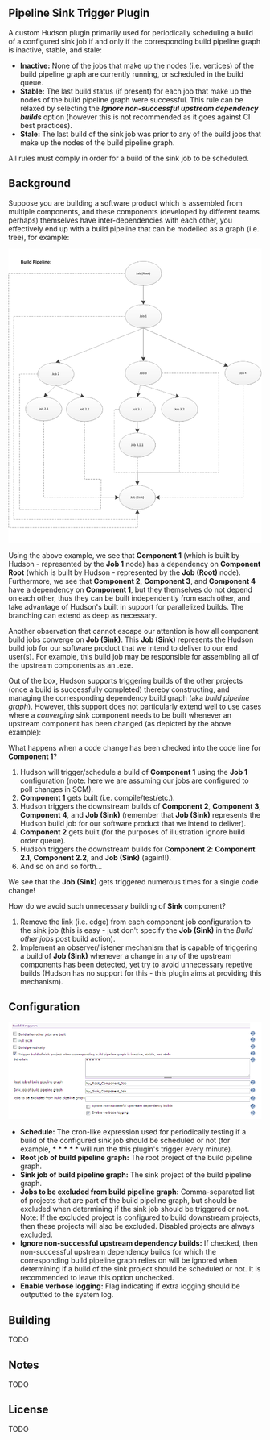 ## Pipeline Sink Trigger Plugin

A custom Hudson plugin primarily used for periodically scheduling a build of a configured sink job if and only if the corresponding build pipeline graph is 
inactive, stable, and stale:

*   **Inactive:** None of the jobs that make up the nodes (i.e. vertices) of the build pipeline graph are currently running, or scheduled in the build queue.
*   **Stable:** The last build status (if present) for each job that make up the nodes of the build pipeline graph were successful. This rule can be relaxed by selecting the _**Ignore non-successful upstream dependency builds**_ option (however this is not recommended as it goes against CI best practices).
*   **Stale:** The last build of the sink job was prior to any of the build jobs that make up the nodes of the build pipeline graph.
  
All rules must comply in order for a build of the sink job to be scheduled.

## Background

Suppose you are building a software product which is assembled from multiple components, and these components (developed by different teams perhaps) themselves 
have inter-dependencies with each other, you effectively end up with a build pipeline that can be modelled as a graph (i.e. tree), for example:

![BuildPipelineScreenshot](misc/Build-Pipeline.png)

Using the above example, we see that **Component 1** (which is built by Hudson - represented by the **Job 1** node) has a dependency on **Component Root**
(which is built by Hudson - represented by the **Job (Root)** node). Furthermore, we see that **Component 2**, **Component 3**, and **Component 4** have
a dependency on **Component 1**, but they themselves do not depend on each other, thus they can be built independently from each other, and take advantage
of Hudson's built in support for parallelized builds. The branching can extend as deep as necessary.

Another observation that cannot escape our attention is how all component build jobs converge on **Job (Sink)**. This **Job (Sink)** represents the Hudson
build job for our software product that we intend to deliver to our end user(s). For example, this build job may be responsible for assembling all of the 
upstream components as an .exe.

Out of the box, Hudson supports triggering builds of the other projects (once a build is successfully completed) thereby constructing, and managing the
corresponding dependency build graph (aka _build pipeline graph_). However, this support does not particularly extend well to use cases where a _converging_ 
sink component needs to be built whenever an upstream component has been changed (as depicted by the above example):

What happens when a code change has been checked into the code line for **Component 1**?

1.  Hudson will trigger/schedule a build of **Component 1** using the **Job 1** configuration (note: here we are assuming our jobs are configured to poll 
changes in SCM).
2.  **Component 1** gets built (i.e. compile/test/etc.).
3.   Hudson triggers the downstream builds of **Component 2**, **Component 3**,  **Component 4**, and **Job (Sink)** (remember that **Job (Sink)** represents 
the Hudson build job for our software product that we intend to deliver).
4.  **Component 2** gets built (for the purposes of illustration ignore build order queue).
5.  Hudson triggers the downstream builds for **Component 2**: **Component 2.1**, **Component 2.2**,  and **Job (Sink)** (again!!).
6.  And so on and so forth...

We see that the **Job (Sink)** gets triggered numerous times for a single code change! 

How do we avoid such unnecessary building of **Sink** component? 

1.  Remove the link (i.e. edge) from each component job configuration to the sink job (this is easy - just don't specify the **Job (Sink)** in the 
_Build other jobs_ post build action).
2.  Implement an observer/listener mechanism that is capable of triggering a build of **Job (Sink)** whenever a change in any of the upstream components
has been detected, yet try to avoid unnecessary repetive builds (Hudson has no support for this - this plugin aims at providing this mechanism).

## Configuration

![JobConfigurationExampleScreenshot](misc/JobConfigurationExample.png)

*   **Schedule:** The cron-like expression used for periodically testing if a build of the configured sink job should be scheduled or not 
(for example, **\* \* \* \* \*** will run the this plugin's trigger every minute).
*   **Root job of build pipeline graph:** The root project of the build pipeline graph.
*   **Sink job of build pipeline graph:** The sink project of the build pipeline graph.
*   **Jobs to be excluded from build pipeline graph:** Comma-separated list of projects that are part of the build pipeline graph, but should be excluded 
when determining if the sink job should be triggered or not. Note: If the excluded project is configured to build downstream projects, then these projects 
will also be excluded. Disabled projects are always excluded.
*   **Ignore non-successful upstream dependency builds:** If checked, then non-successful upstream dependency builds for which the corresponding build pipeline 
graph relies on will be ignored when determining if a build of the sink project should be scheduled or not. It is recommended to leave this option unchecked.
*   **Enable verbose logging:** Flag indicating if extra logging should be outputted to the system log.

## Building

TODO

## Notes

TODO  

## License

TODO  